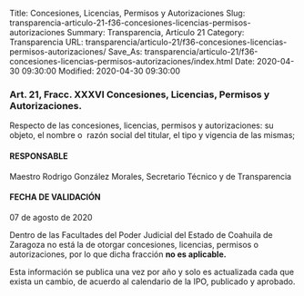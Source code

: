 Title: Concesiones, Licencias, Permisos y Autorizaciones
Slug: transparencia-articulo-21-f36-concesiones-licencias-permisos-autorizaciones
Summary: Transparencia, Artículo 21
Category: Transparencia
URL: transparencia/articulo-21/f36-concesiones-licencias-permisos-autorizaciones/
Save_As: transparencia/articulo-21/f36-concesiones-licencias-permisos-autorizaciones/index.html
Date: 2020-04-30 09:30:00
Modified: 2020-04-30 09:30:00


### Art. 21, Fracc. XXXVI Concesiones, Licencias, Permisos y Autorizaciones.

Respecto de las concesiones, licencias, permisos y autorizaciones: su objeto, el nombre o  razón social del titular, el tipo y vigencia de las mismas;

#### RESPONSABLE

Maestro Rodrigo González Morales, Secretario Técnico y de Transparencia

#### FECHA DE VALIDACIÓN

07 de agosto de 2020

Dentro de las Facultades del Poder Judicial del Estado de Coahuila de Zaragoza no está la de otorgar concesiones, licencias, permisos o autorizaciones, por lo que dicha fracción **no es aplicable.**

Esta información se publica una vez por año y solo es actualizada cada que exista un cambio, de acuerdo al calendario de la IPO, publicado y aprobado.


